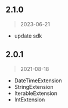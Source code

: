 ## 2.1.0 
> 2023-06-21

- update sdk

## 2.0.1
> 2021-08-18

- DateTimeExtension
- StringExtension
- IterableExtension
- IntExtension
